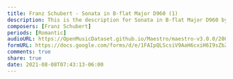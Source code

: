```yaml
---
title: Franz Schubert - Sonata in B-flat Major D960 (1)
description: This is the description for Sonata in B-flat Major D960 by Franz Schubert
composers: [Franz Schubert]
periods: [Romantic]
audioURL: https://OpenMusicDataset.github.io/Maestro/maestro-v3.0.0/2004/MIDI-Unprocessed_XP_14_R2_2004_01_ORIG_MID--AUDIO_14_R2_2004_01_Track01_wav.midi
formURL: https://docs.google.com/forms/d/e/1FAIpQLScsiV9AaH6cxiH6I9sZbZpwCD3n3RPhPU9pWckaJ0epefvUFA/viewform
comments: true
share: true
date: 2021-08-08T07:43:13-06:00
---
```

